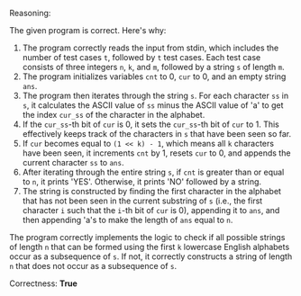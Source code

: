 Reasoning:

The given program is correct. Here's why:

1.  The program correctly reads the input from stdin, which includes the number of test cases `t`, followed by `t` test cases. Each test case consists of three integers `n`, `k`, and `m`, followed by a string `s` of length `m`.
2.  The program initializes variables `cnt` to 0, `cur` to 0, and an empty string `ans`.
3.  The program then iterates through the string `s`. For each character `ss` in `s`, it calculates the ASCII value of `ss` minus the ASCII value of 'a' to get the index `cur_ss` of the character in the alphabet.
4.  If the `cur_ss`-th bit of `cur` is 0, it sets the `cur_ss`-th bit of `cur` to 1. This effectively keeps track of the characters in `s` that have been seen so far.
5.  If `cur` becomes equal to `(1 << k) - 1`, which means all `k` characters have been seen, it increments `cnt` by 1, resets `cur` to 0, and appends the current character `ss` to `ans`.
6.  After iterating through the entire string `s`, if `cnt` is greater than or equal to `n`, it prints 'YES'. Otherwise, it prints 'NO' followed by a string.
7.  The string is constructed by finding the first character in the alphabet that has not been seen in the current substring of `s` (i.e., the first character `i` such that the `i`-th bit of `cur` is 0), appending it to `ans`, and then appending 'a's to make the length of `ans` equal to `n`.

The program correctly implements the logic to check if all possible strings of length `n` that can be formed using the first `k` lowercase English alphabets occur as a subsequence of `s`. If not, it correctly constructs a string of length `n` that does not occur as a subsequence of `s`.

Correctness: **True**